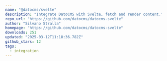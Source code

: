 ```yaml
---
name: "@datocms/svelte"
description: "Integrate DatoCMS with Svelte, fetch and render content."
repo_url: "https://github.com/datocms/datocms-svelte"
author: "Silvano Stralla"
homepage: "https://github.com/datocms/datocms-svelte"
downloads: 251
updated: "2025-03-12T11:18:36.782Z"
github_stars: 12
tags: 
  - integration
---
```

